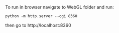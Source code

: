 To run in browser navigate to WebGL folder and run:

```
python -m http.server --cgi 8360
```

then go to http://localhost:8360


